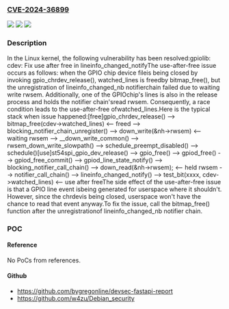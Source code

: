 ### [CVE-2024-36899](https://cve.mitre.org/cgi-bin/cvename.cgi?name=CVE-2024-36899)
![](https://img.shields.io/static/v1?label=Product&message=Linux&color=blue)
![](https://img.shields.io/static/v1?label=Version&message=51c1064e82e77b39a49889287ca50709303e2f26%3C%202dfbb920a89bdc58087672ad5325dc6c588b6860%20&color=brighgreen)
![](https://img.shields.io/static/v1?label=Vulnerability&message=n%2Fa&color=brighgreen)

### Description

In the Linux kernel, the following vulnerability has been resolved:gpiolib: cdev: Fix use after free in lineinfo_changed_notifyThe use-after-free issue occurs as follows: when the GPIO chip device fileis being closed by invoking gpio_chrdev_release(), watched_lines is freedby bitmap_free(), but the unregistration of lineinfo_changed_nb notifierchain failed due to waiting write rwsem. Additionally, one of the GPIOchip's lines is also in the release process and holds the notifier chain'sread rwsem. Consequently, a race condition leads to the use-after-free ofwatched_lines.Here is the typical stack when issue happened:[free]gpio_chrdev_release()  --> bitmap_free(cdev->watched_lines)                  <-- freed  --> blocking_notifier_chain_unregister()    --> down_write(&nh->rwsem)                          <-- waiting rwsem          --> __down_write_common()            --> rwsem_down_write_slowpath()                  --> schedule_preempt_disabled()                    --> schedule()[use]st54spi_gpio_dev_release()  --> gpio_free()    --> gpiod_free()      --> gpiod_free_commit()        --> gpiod_line_state_notify()          --> blocking_notifier_call_chain()            --> down_read(&nh->rwsem);                  <-- held rwsem            --> notifier_call_chain()              --> lineinfo_changed_notify()                --> test_bit(xxxx, cdev->watched_lines) <-- use after freeThe side effect of the use-after-free issue is that a GPIO line event isbeing generated for userspace where it shouldn't. However, since the chrdevis being closed, userspace won't have the chance to read that event anyway.To fix the issue, call the bitmap_free() function after the unregistrationof lineinfo_changed_nb notifier chain.

### POC

#### Reference
No PoCs from references.

#### Github
- https://github.com/bygregonline/devsec-fastapi-report
- https://github.com/w4zu/Debian_security


